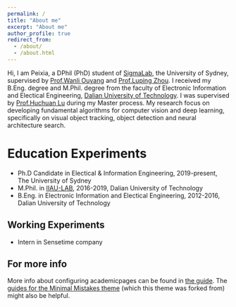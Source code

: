 ```yaml
---
permalink: /
title: "About me"
excerpt: "About me"
author_profile: true
redirect_from: 
  - /about/
  - /about.html
---
```


Hi, I am Peixia, a DPhil (PhD) student of [SigmaLab](https://sigmalab-usyd.github.io/), the University of Sydney, supervised by [Prof.Wanli Ouyang](https://wlouyang.github.io/) and [Prof.Luping Zhou](https://www.sydney.edu.au/engineering/about/our-people/academic-staff/luping-zhou.html). I received my B.Eng. degree and M.Phil. degree from the faculty of Electronic Information and Electical Engineering, [Dalian University of Technology](https://www.dlut.edu.cn/). I was supervised by [Prof.Huchuan Lu](http://ice.dlut.edu.cn/lu/) during my Master process.
My research focus on developing fundamental algorithms for computer vision and deep learning, specifically on visual object tracking, object detection and neural architecture search. 


Education Experiments
======
* Ph.D Candidate in Electical & Information Engineering, 2019-present, The University of Sydney
* M.Phil. in [IIAU-LAB](http://ice.dlut.edu.cn/lu/), 2016-2019, Dalian University of Technology
* B.Eng. in Electronic Information and Electical Engineering, 2012-2016, Dalian University of Technology

Working Experiments
------
* Intern in Sensetime company



For more info
------
More info about configuring academicpages can be found in [the guide](https://academicpages.github.io/markdown/). The [guides for the Minimal Mistakes theme](https://mmistakes.github.io/minimal-mistakes/docs/configuration/) (which this theme was forked from) might also be helpful.
